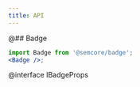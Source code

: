 ```yaml
---
title: API
---
```


@## Badge

```jsx
import Badge from '@semcore/badge';
<Badge />;
```

@interface IBadgeProps

